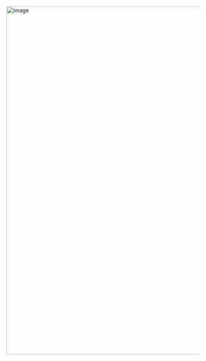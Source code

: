 <img width="1919" height="909" alt="image" src="https://github.com/user-attachments/assets/106ff956-465c-4b4c-b835-9693d46497b5" />
